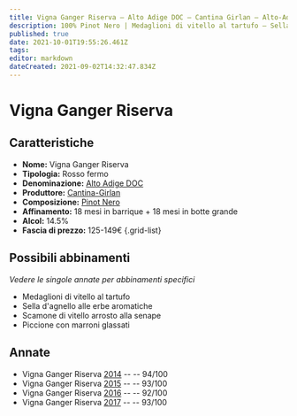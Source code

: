 ```yaml
---
title: Vigna Ganger Riserva – Alto Adige DOC – Cantina Girlan – Alto-Adige (IT) – 125-149€ – 5★
description: 100% Pinot Nero | Medaglioni di vitello al tartufo – Sella d'agnello alle erbe aromatiche – Scamone di vitello arrosto alla senape – Piccione con marroni glassati 
published: true
date: 2021-10-01T19:55:26.461Z
tags: 
editor: markdown
dateCreated: 2021-09-02T14:32:47.834Z
---
```


# Vigna Ganger Riserva

## Caratteristiche
- **Nome:** Vigna Ganger Riserva
- **Tipologia:** Rosso fermo
- **Denominazione:** [Alto Adige DOC](/denominazioni/Italia/Alto-Adige/DOC/Alto-Adige)
- **Produttore:** [Cantina-Girlan](/produttori/Italia/Alto-Adige/Cantina-Girlan) 
- **Composizione:** [Pinot Nero](/vitigni/Francia/pinot-nero)
- **Affinamento:** 18 mesi in barrique + 18 mesi in botte grande
- **Alcol:** 14.5%
- **Fascia di prezzo:** 125-149€
{.grid-list}

## Possibili abbinamenti
*Vedere le singole annate per abbinamenti specifici*

- Medaglioni di vitello al tartufo
- Sella d'agnello alle erbe aromatiche
- Scamone di vitello arrosto alla senape
- Piccione con marroni glassati


## Annate
- Vigna Ganger Riserva [2014](/vini/Italia/Alto-Adige/Cantina-Girlan/Vigna-Ganger-Riserva/2014) -- <span class="star-5"></span> -- 94/100 
- Vigna Ganger Riserva [2015](/vini/Italia/Alto-Adige/Cantina-Girlan/Vigna-Ganger-Riserva/2015) -- <span class="star-5"></span> -- 93/100 
- Vigna Ganger Riserva [2016](/vini/Italia/Alto-Adige/Cantina-Girlan/Vigna-Ganger-Riserva/2016) -- <span class="star-5"></span> -- 92/100  
- Vigna Ganger Riserva [2017](/vini/Italia/Alto-Adige/Cantina-Girlan/Vigna-Ganger-Riserva/2017) -- <span class="star-5"></span> -- 93/100 

 
